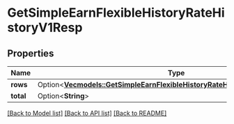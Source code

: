 # GetSimpleEarnFlexibleHistoryRateHistoryV1Resp

## Properties

Name | Type | Description | Notes
------------ | ------------- | ------------- | -------------
**rows** | Option<[**Vec<models::GetSimpleEarnFlexibleHistoryRateHistoryV1RespRowsInner>**](GetSimpleEarnFlexibleHistoryRateHistoryV1Resp_rows_inner.md)> |  | [optional]
**total** | Option<**String**> |  | [optional]

[[Back to Model list]](../README.md#documentation-for-models) [[Back to API list]](../README.md#documentation-for-api-endpoints) [[Back to README]](../README.md)


